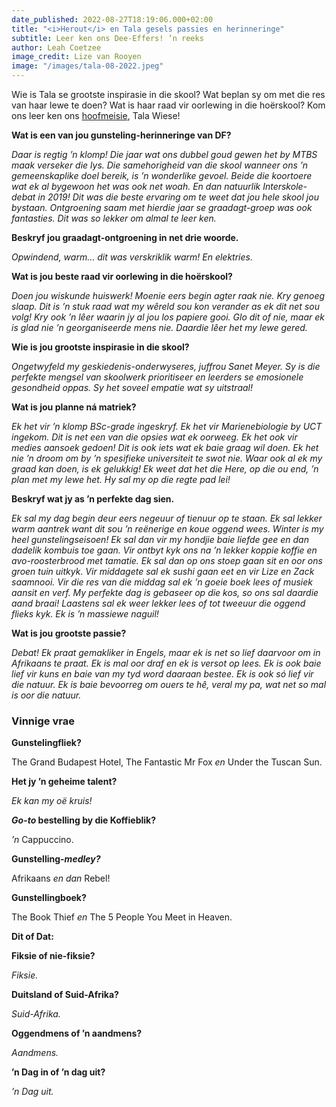 ```yaml
---
date_published: 2022-08-27T18:19:06.000+02:00
title: "<i>Herout</i> en Tala gesels passies en herinneringe"
subtitle: Leer ken ons Dee-Effers! ’n reeks
author: Leah Coetzee
image_credit: Lize van Rooyen
image: "/images/tala-08-2022.jpeg"
---
```


Wie is Tala se grootste inspirasie in die skool? Wat beplan sy om met die res van haar lewe te doen? Wat is haar raad vir oorlewing in die hoërskool? Kom ons leer ken ons [hoofmeisie](/artikel/hoofleiers-sien-uit-na-2022-en-ontvangs-van-nuwe-graadagts "Hoofleiers sien uit na 2022 en ontvangs van nuwe graadagts"), Tala Wiese!

**Wat is een van jou gunsteling-herinneringe van DF?**

_Daar is regtig ’n klomp! Die jaar wat ons dubbel goud gewen het by MTBS maak verseker die lys. Die samehorigheid van die skool wanneer ons ’n gemeenskaplike doel bereik, is ’n wonderlike gevoel. Beide die koortoere wat ek al bygewoon het was ook net woah. En dan natuurlik Interskole-debat in 2019! Dit was die beste ervaring om te weet dat jou hele skool jou bystaan. Ontgroening saam met hierdie jaar se graadagt-groep was ook fantasties. Dit was so lekker om almal te leer ken._

**Beskryf jou graadagt-ontgroening in net drie woorde.**

_Opwindend, warm… dit was verskriklik warm! En elektries._

**Wat is jou beste raad vir oorlewing in die hoërskool?**

_Doen jou wiskunde huiswerk! Moenie eers begin agter raak nie. Kry genoeg slaap. Dit is ’n stuk raad wat my wêreld sou kon verander as ek dit net sou volg! Kry ook ’n lêer waarin jy al jou los papiere gooi. Glo dit of nie, maar ek is glad nie ’n georganiseerde mens nie. Daardie lêer het my lewe gered._

**Wie is jou grootste inspirasie in die skool?**

_Ongetwyfeld my geskiedenis-onderwyseres, juffrou Sanet Meyer. Sy is die perfekte mengsel van skoolwerk prioritiseer en leerders se emosionele gesondheid oppas. Sy het soveel empatie wat sy uitstraal!_

**Wat is jou planne ná matriek?**

_Ek het vir ’n klomp BSc-grade ingeskryf. Ek het vir Marienebiologie by UCT ingekom. Dit is net een van die opsies wat ek oorweeg. Ek het ook vir medies aansoek gedoen! Dit is ook iets wat ek baie graag wil doen. Ek het nie ’n droom om by ’n spesifieke universiteit te swot nie. Waar ook al ek my graad kan doen, is ek gelukkig! Ek weet dat het die Here, op die ou end, ’n plan met my lewe het. Hy sal my op die regte pad lei!_

**Beskryf wat jy as ’n perfekte dag sien.**

_Ek sal my dag begin deur eers negeuur of tienuur op te staan. Ek sal lekker warm aantrek want dit sou ’n reënerige en koue oggend wees. Winter is my heel gunstelingseisoen! Ek sal dan vir my hondjie baie liefde gee en dan dadelik kombuis toe gaan. Vir ontbyt kyk ons na ’n lekker koppie koffie en avo-roosterbrood met tamatie. Ek sal dan op ons stoep gaan sit en oor ons groen tuin uitkyk. Vir middagete sal ek sushi gaan eet en vir Lize en Zack saamnooi. Vir die res van die middag sal ek ’n goeie boek lees of musiek aansit en verf. My perfekte dag is gebaseer op die kos, so ons sal daardie aand braai! Laastens sal ek weer lekker lees of tot tweeuur die oggend flieks kyk. Ek is ’n massiewe naguil!_

**Wat is jou grootste passie?**

_Debat! Ek praat gemakliker in Engels, maar ek is net so lief daarvoor om in Afrikaans te praat. Ek is mal oor draf en ek is versot op lees. Ek is ook baie lief vir kuns en baie van my tyd word daaraan bestee. Ek is ook só lief vir die natuur. Ek is baie bevoorreg om ouers te hê, veral my pa, wat net so mal is oor die natuur._

### Vinnige vrae

**Gunstelingfliek?**

The Grand Budapest Hotel, The Fantastic Mr Fox _en_ Under the Tuscan Sun.

**Het jy ’n geheime talent?**

_Ek kan my oë kruis!_

**_Go-to_ bestelling by die Koffieblik?**

_’n_ Cappuccino.

**Gunstelling-_medley?_**

Afrikaans _en dan_ Rebel!

**Gunstellingboek?**

The Book Thief _en_ The 5 People You Meet in Heaven.

**Dit of Dat:**

**Fiksie of nie-fiksie?**

_Fiksie._

**Duitsland of Suid-Afrika?**

_Suid-Afrika._

**Oggendmens of ’n aandmens?**

_Aandmens._

**’n Dag in of ’n dag uit?**

_’n Dag uit._
